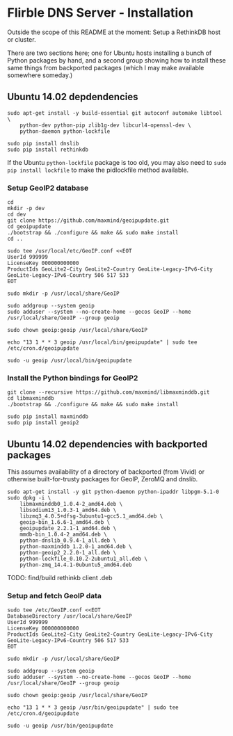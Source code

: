 # Flirble DNS Server - Installation

Outside the scope of this README at the moment: Setup a RethinkDB host or
cluster.

There are two sections here; one for Ubuntu hosts installing a bunch of
Python packages by hand, and a second group showing how to install these
same things from backported packages (which I may make available somewhere
someday.)


## Ubuntu 14.02 depdendencies

```
sudo apt-get install -y build-essential git autoconf automake libtool \
    python-dev python-pip zlib1g-dev libcurl4-openssl-dev \
    python-daemon python-lockfile

sudo pip install dnslib
sudo pip install rethinkdb
```

If the Ubuntu `python-lockfile` package is too old, you may also need to
`sudo pip install lockfile` to make the pidlockfile method available.


### Setup GeoIP2 database

```
cd
mkdir -p dev
cd dev
git clone https://github.com/maxmind/geoipupdate.git
cd geoipupdate
./bootstrap && ./configure && make && sudo make install
cd ..

sudo tee /usr/local/etc/GeoIP.conf <<EOT
UserId 999999
LicenseKey 000000000000
ProductIds GeoLite2-City GeoLite2-Country GeoLite-Legacy-IPv6-City GeoLite-Legacy-IPv6-Country 506 517 533
EOT

sudo mkdir -p /usr/local/share/GeoIP

sudo addgroup --system geoip
sudo adduser --system --no-create-home --gecos GeoIP --home /usr/local/share/GeoIP --group geoip

sudo chown geoip:geoip /usr/local/share/GeoIP

echo "13 1 * * 3 geoip /usr/local/bin/geoipupdate" | sudo tee /etc/cron.d/geoipupdate

sudo -u geoip /usr/local/bin/geoipupdate
```


### Install the Python bindings for GeoIP2

```
git clone --recursive https://github.com/maxmind/libmaxminddb.git
cd libmaxminddb
./bootstrap && ./configure && make && sudo make install

sudo pip install maxminddb
sudo pip install geoip2
```


## Ubuntu 14.02 dependencies with backported packages

This assumes availability of a directory of backported (from Vivid)
or otherwise built-for-trusty packages for GeoIP, ZeroMQ and dnslib.

```
sudo apt-get install -y git python-daemon python-ipaddr libpgm-5.1-0
sudo dpkg -i \
	libmaxminddb0_1.0.4-2_amd64.deb \
	libsodium13_1.0.3-1_amd64.deb \
	libzmq3_4.0.5+dfsg-3ubuntu1~gcc5.1_amd64.deb \
	geoip-bin_1.6.6-1_amd64.deb \
	geoipupdate_2.2.1-1_amd64.deb \
	mmdb-bin_1.0.4-2_amd64.deb \
	python-dnslib_0.9.4-1_all.deb \
	python-maxminddb_1.2.0-1_amd64.deb \
	python-geoip2_2.2.0-1_all.deb \
	python-lockfile_0.10.2-2ubuntu1_all.deb \
	python-zmq_14.4.1-0ubuntu5_amd64.deb
```

TODO: find/build rethinkb client .deb


### Setup and fetch GeoIP data

```
sudo tee /etc/GeoIP.conf <<EOT
DatabaseDirectory /usr/local/share/GeoIP
UserId 999999
LicenseKey 000000000000
ProductIds GeoLite2-City GeoLite2-Country GeoLite-Legacy-IPv6-City GeoLite-Legacy-IPv6-Country 506 517 533
EOT

sudo mkdir -p /usr/local/share/GeoIP

sudo addgroup --system geoip
sudo adduser --system --no-create-home --gecos GeoIP --home /usr/local/share/GeoIP --group geoip

sudo chown geoip:geoip /usr/local/share/GeoIP

echo "13 1 * * 3 geoip /usr/bin/geoipupdate" | sudo tee /etc/cron.d/geoipupdate

sudo -u geoip /usr/bin/geoipupdate
```
